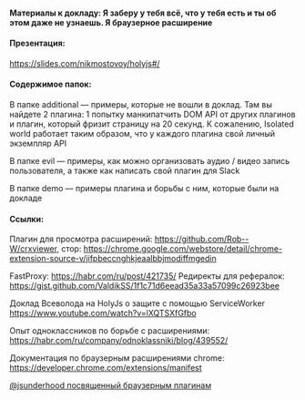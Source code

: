 #### Материалы к докладу: Я заберу у тебя всё, что у тебя есть и ты об этом даже не узнаешь. Я браузерное расширение

#### Презентация:

https://slides.com/nikmostovoy/holyjs#/

#### Содержимое папок:

В папке additional — примеры, которые не вошли в доклад. Там вы найдете 2 плагина: 1 попытку манкипатчить DOM API от других плагинов и плагин, который фризит страницу на 20 секунд. К сожалению, Isolated world работает таким образом, что у каждого плагина свой личный экземпляр API

В папке evil — примеры, как можно организовать аудио / видео запись пользователя, а также как написать свой плагин для Slack

В папке demo — примеры плагина и борьбы с ним, которые были на докладе

#### Ссылки:

Плагин для просмотра расширений: https://github.com/Rob--W/crxviewer, стор: https://chrome.google.com/webstore/detail/chrome-extension-source-v/jifpbeccnghkjeaalbbjmodiffmgedin

FastProxy: https://habr.com/ru/post/421735/
Редиректы для рефералок: https://gist.github.com/ValdikSS/1f1c71d6eead35a33a57099c26923bee

Доклад Всеволода на HolyJs о защите с помощью ServiceWorker https://www.youtube.com/watch?v=lXQTSXfGfbo

Опыт одноклассников по борьбе с расширениями: https://habr.com/ru/company/odnoklassniki/blog/439552/

Документация по браузерным расширениями chrome: https://developer.chrome.com/extensions/manifest

[@jsunderhood посвященный браузерным плагинам](https://jsunderhood.netlify.com/xnimorz/#poniediel'nik)
